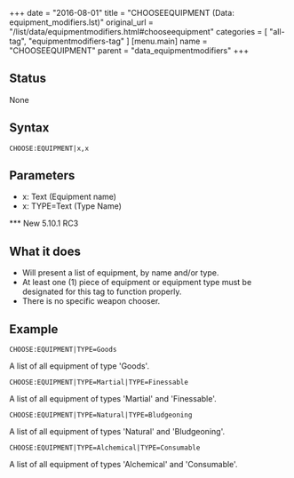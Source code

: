 +++
date = "2016-08-01"
title = "CHOOSEEQUIPMENT (Data: equipment_modifiers.lst)"
original_url = "/list/data/equipmentmodifiers.html#chooseequipment"
categories = [ "all-tag", "equipmentmodifiers-tag" ]
[menu.main]
    name = "CHOOSEEQUIPMENT"
    parent = "data_equipmentmodifiers"
+++

## Status

None

## Syntax

`CHOOSE:EQUIPMENT|x,x`

## Parameters

-   x: Text (Equipment name)
-   x: TYPE=Text (Type Name)



<span id="chooseequipment"></span> \*\*\* New 5.10.1 RC3

What it does
------------

-   Will present a list of equipment, by name and/or type.
-   At least one (1) piece of equipment or equipment type must be
    designated for this tag to function properly.
-   There is no specific weapon chooser.

Example
-------

`CHOOSE:EQUIPMENT|TYPE=Goods`

A list of all equipment of type 'Goods'.

`CHOOSE:EQUIPMENT|TYPE=Martial|TYPE=Finessable`

A list of all equipment of types 'Martial' and 'Finessable'.

`CHOOSE:EQUIPMENT|TYPE=Natural|TYPE=Bludgeoning`

A list of all equipment of types 'Natural' and 'Bludgeoning'.

`CHOOSE:EQUIPMENT|TYPE=Alchemical|TYPE=Consumable`

A list of all equipment of types 'Alchemical' and 'Consumable'.

